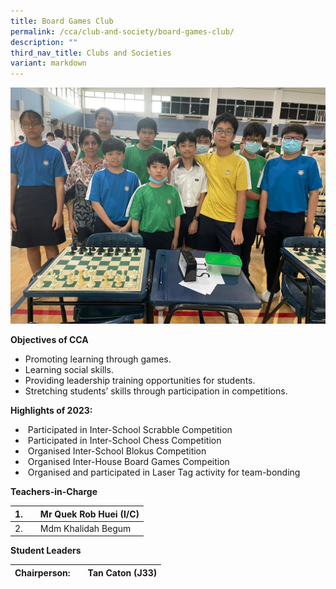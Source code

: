 ```yaml
---
title: Board Games Club
permalink: /cca/club-and-society/board-games-club/
description: ""
third_nav_title: Clubs and Societies
variant: markdown
---
```

![](/images/2023%20board%20games.jpeg)


**Objectives of CCA**

*   Promoting learning through games.
*   Learning social skills.
*   Providing leadership training opportunities for students.
*   Stretching students’ skills through participation in competitions.

**Highlights of 2023:**

*  Participated in Inter-School Scrabble Competition 
*  Participated in Inter-School Chess Competition 
*  Organised Inter-School Blokus Competition 
*  Organised Inter-House Board Games Compeition 
*  Organised and participated in Laser Tag activity for team-bonding



**Teachers-in-Charge**

| 1. |  | Mr Quek Rob Huei (I/C) |
| -------- | -------- | -------- |
| 2.     |      | Mdm Khalidah Begum     |




**Student Leaders**

| Chairperson: |  | Tan Caton (J33) |
| -------- | -------- | -------- |
